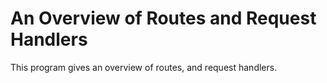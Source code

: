# An Overview of Routes and Request Handlers


This program gives an overview of routes, and request handlers.
